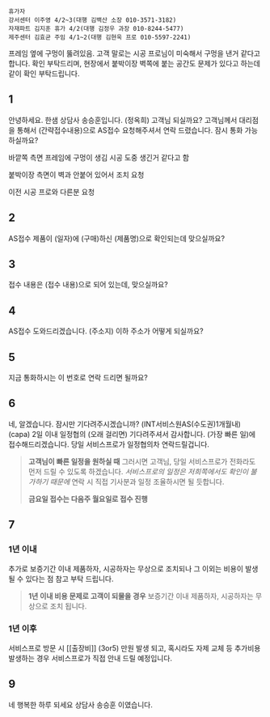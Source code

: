 ```
휴가자
강서센터 이주영 4/2~3(대행 김백산 소장 010-3571-3182)
자재파트 김지훈 휴가 4/2(대행 김정우 과장 010-8244-5477)
제주센터 김효균 주임 4/1~2(대행 김현욱 프로 010-5597-2241)
```

프레임 옆에 구멍이 뚫려있음. 고객 말로는 시공 프로님이 미숙해서 구멍을 낸거 같다고 합니다. 확인 부탁드리며, 현장에서 붙박이장 벽쪽에 붙는 공간도 문제가 있다고 하는데 같이 확인 부탁드립니다.
## 1
안녕하세요. 한샘 상담사 송승훈입니다. (정옥희) 고객님 되실까요?
고객님께서 대리점을 통해서 (간략접수내용)으로 AS접수 요청해주셔서 연락 드렸습니다.
잠시 통화 가능하실까요?

바깥쪽 측면 프레임에 구멍이 생김 시공 도중 생긴거 같다고 함

붙박이장 측면이 벽과 안붙어 있어서 조치 요청

이전 시공 프로와 다른분 요청

## 2
AS접수 제품이 (일자)에 (구매)하신 (제품명)으로 확인되는데 맞으실까요?
## 3
접수 내용은 (접수 내용)으로 되어 있는데, 맞으실까요?
## 4
AS접수 도와드리겠습니다. 
(주소지) 이하 주소가 어떻게 되실까요?
## 5
지금 통화하시는 이 번호로 연락 드리면 될까요?
## 6
네, 알겠습니다. 잠시만 기다려주시겠습니까?
(INT서비스원AS(수도권)1개월내)
(capa) 2일 이내 일정협의
(오래 걸리면) 기다려주셔서 감사합니다. 
(가장 빠른 일)에 접수해드리겠습니다. 당일 서비스프로가 일정협의차 연락드릴겁니다.
> **고객님이 빠른 일정을 원하실 때**
> 그러시면 고객님, 당일 서비스프로가 전화라도 먼저 드릴 수 있도록 하겠습니다. *서비스프로의 일정은 저희쪽에서도 확인이 불가하기 때문에*
> 연락 시 직접 기사분과 일정 조율하시면 될 듯합니다.
> 
> **금요일 접수는 다음주 월요일로 접수 진행**
## 7
### 1년 이내
추가로 보증기간 이내 제품하자, 시공하자는 무상으로 조치되나 그 이외는 비용이 발생 될 수 있다는 점 참고 부탁 드립니다.
> **1년 이내 비용 문제로 고객이 되물을 경우**
> 보증기간 이내 제품하자, 시공하자는 무상으로 조치 됩니다.
### 1년 이후
서비스프로 방문 시 [[출장비]] (3or5) 만원 발생 되고, 혹시라도 자제 교체 등 추가비용 발생하는 경우 서비스프로가 직접 안내 드릴 예정입니다.

## 9
네 행복한 하루 되세요 상담사 송승훈 이였습니다.